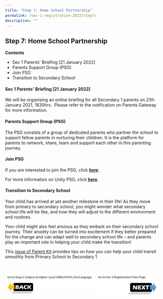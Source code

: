 ```yaml
---
title: "Step 7: Home School Partnership"
permalink: /sec-1-registration-2022/step7/
description: ""
---
```

## Step 7: Home School Partnership

**Contents**<br>
* Sec 1 Parents' Briefing [21 January 2022]
* Parents Support Group (PSG)
* Join PSG
* Transition to Secondary School

#### Sec 1 Parents' Briefing \[21 January 2022\]

We will be organising an online briefing for all Secondary 1 parents on 21th January 2021, 1830hrs.  Please refer to the notification on Parents Gateway for more information.   
  
#### Parents Support Group (PSG)

The PSG consists of a group of dedicated parents who partner the school to support fellow parents in nurturing their children. It is the platform for parents to network, share, learn and support each other in this parenting journey.

#### Join PSG

If you are interested to join the PSG, click **_[here](https://docs.google.com/forms/d/1B-zvbhxLw5mMmNXk_xoxkJj-BlM5qETQcKoEbLOj6w0/edit)_**.

For more information on Unity PSG, click [**here**](/files/PSG%20Welcome%20Letter%202022v2.pdf).

#### Transition to Secondary School

Your child has arrived at yet another milestone in their life! As they move from primary to secondary school, you might wonder what secondary school life will be like, and how they will adjust to the different environment and routines. 

Your child might also feel anxious as they embark on their secondary school journey. Their anxiety can be turned into excitement if they better prepared for the change and can adapt well to secondary school life – and parents play an important role in helping your child make the transition! 

This [issue of Parent Kit](/files/Resource%20Kit%20-%20Parent%20Kit%20-%20Primary%20to%20Secondary%20Transition.pdf) provides tips on how you can help your child transit smoothly from Primary School to Secondary 1
<br><br><br>

<p><a href="/sec-1-registration-2022/step6/">
<img style="width:58%" align=left src="/images/photo1670139081.jpeg">
</a></p>

<p><a href="https://www.ezhishi.net/CKPSebook2022/">
<img style="width:40%" align=right src="/images/photo1670139082.jpeg">
</a></p>